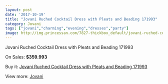 ```yaml
---
layout: post
date: '2017-10-19'
title: "Jovani Ruched Cocktail Dress with Pleats and Beading 171993"
category: Jovani
tags: ["jovani","charming","evening","dresses","party"]
image: http://img.princessan.com/7827-thickbox_default/jovani-ruched-cocktail-dress-with-pleats-and-beading-171993.jpg
---
```

Jovani Ruched Cocktail Dress with Pleats and Beading 171993

On Sales: **$359.993**
<a href="https://www.princessan.com/en/jovani/3435-jovani-ruched-cocktail-dress-with-pleats-and-beading-171993.html"><amp-img layout="responsive" width="600" height="600" src="//img.princessan.com/7827-thickbox_default/jovani-ruched-cocktail-dress-with-pleats-and-beading-171993.jpg" alt="Jovani Ruched Cocktail Dress with Pleats and Beading 171993 0" /></a>
<a href="https://www.princessan.com/en/jovani/3435-jovani-ruched-cocktail-dress-with-pleats-and-beading-171993.html"><amp-img layout="responsive" width="600" height="600" src="//img.princessan.com/7828-thickbox_default/jovani-ruched-cocktail-dress-with-pleats-and-beading-171993.jpg" alt="Jovani Ruched Cocktail Dress with Pleats and Beading 171993 1" /></a>

Buy it: [Jovani Ruched Cocktail Dress with Pleats and Beading 171993](https://www.princessan.com/en/jovani/3435-jovani-ruched-cocktail-dress-with-pleats-and-beading-171993.html "Jovani Ruched Cocktail Dress with Pleats and Beading 171993")

View more: [Jovani](https://www.princessan.com/en/26-jovani "Jovani")